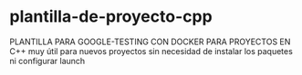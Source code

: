 # plantilla-de-proyecto-cpp
PLANTILLA PARA GOOGLE-TESTING CON DOCKER PARA PROYECTOS EN C++ muy útil para nuevos proyectos sin necesidad de instalar los paquetes ni configurar launch 
